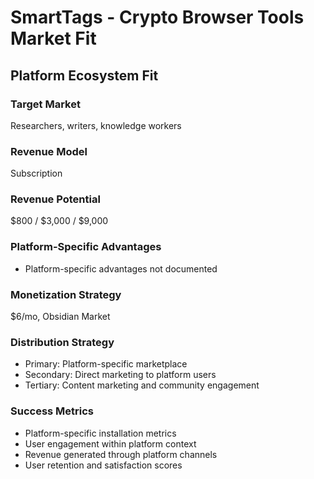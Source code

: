 # SmartTags - Crypto Browser Tools Market Fit

## Platform Ecosystem Fit

### Target Market
Researchers, writers, knowledge workers

### Revenue Model
Subscription

### Revenue Potential
$800 / $3,000 / $9,000

### Platform-Specific Advantages
- Platform-specific advantages not documented

### Monetization Strategy
$6/mo, Obsidian Market

### Distribution Strategy
- Primary: Platform-specific marketplace
- Secondary: Direct marketing to platform users
- Tertiary: Content marketing and community engagement

### Success Metrics
- Platform-specific installation metrics
- User engagement within platform context
- Revenue generated through platform channels
- User retention and satisfaction scores
